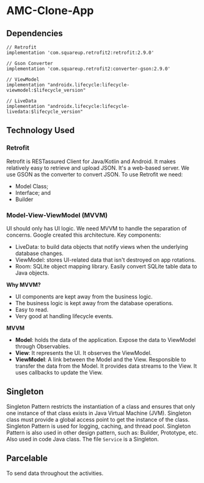 # AMC-Clone-App

## Dependencies
```
// Retrofit
implementation 'com.squareup.retrofit2:retrofit:2.9.0'

// Gson Converter
implementation 'com.squareup.retrofit2:converter-gson:2.9.0'

// ViewModel
implementation "androidx.lifecycle:lifecycle-viewmodel:$lifecycle_version"

// LiveData
implementation "androidx.lifecycle:lifecycle-livedata:$lifecycle_version"
```

## Technology Used
### Retrofit
Retrofit is RESTassured Client for Java/Kotlin and Android. It makes relatively easy to retrieve and upload JSON. It's a web-based server.
We use GSON as the converter to convert JSON.
To use Retrofit we need:
* Model Class;
* Interface; and
* Builder
### Model-View-ViewModel (MVVM)
UI should only has UI logic. We need MVVM to handle the separation of concerns. Google created this architecture.
Key components:
* LiveData: to build data objects that notify views when the underlying database changes.
* ViewModel: stores UI-related data that isn't destroyed on app rotations.
* Room: SQLite object mapping library. Easily convert SQLite table data to Java objects.

**Why MVVM?**
* UI components are kept away from the business logic.
* The business logic is kept away from the database operations.
* Easy to read.
* Very good at handling lifecycle events.

**MVVM**
* **Model**: holds the data of the application. Expose the data to ViewModel through Observables.
* **View**: It represents the UI. It observes the ViewModel.
* **ViewModel**: A link between the Model and the View. Responsible to transfer the data from the Model. It provides data streams to the View. It uses callbacks to update the View.

## Singleton
Singleton Pattern restricts the instantiation of a class and ensures that only one instance of that class exists in Java Virtual Machine (JVM). Singleton class must provide a global access point to get the instance of the class. Singleton Pattern is used for logging, caching, and thread pool. Singleton Pattern is also used in other design pattern, such as: Builder, Prototype, etc. Also used in code Java class.
The file `Service` is a Singleton.

## Parcelable
To send data throughout the activities.

